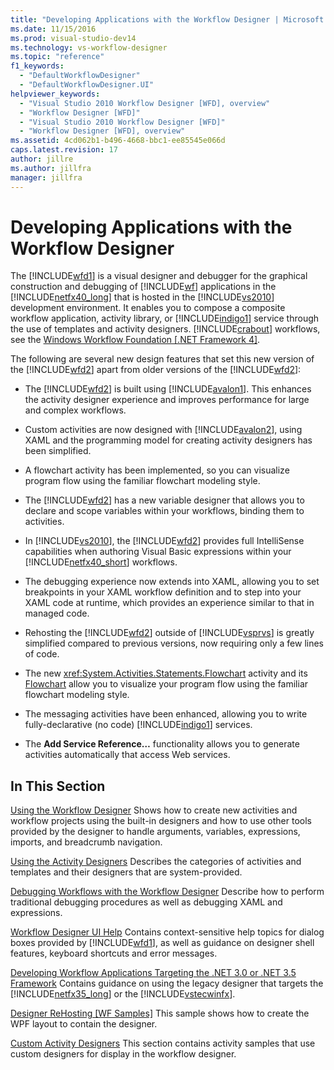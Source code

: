 ```yaml
---
title: "Developing Applications with the Workflow Designer | Microsoft Docs"
ms.date: 11/15/2016
ms.prod: visual-studio-dev14
ms.technology: vs-workflow-designer
ms.topic: "reference"
f1_keywords:
  - "DefaultWorkflowDesigner"
  - "DefaultWorkflowDesigner.UI"
helpviewer_keywords:
  - "Visual Studio 2010 Workflow Designer [WFD], overview"
  - "Workflow Designer [WFD]"
  - "Visual Studio 2010 Workflow Designer [WFD]"
  - "Workflow Designer [WFD], overview"
ms.assetid: 4cd062b1-b496-4668-bbc1-ee85545e066d
caps.latest.revision: 17
author: jillre
ms.author: jillfra
manager: jillfra
---
```

# Developing Applications with the Workflow Designer
The [!INCLUDE[wfd1](../includes/wfd1-md.md)] is a visual designer and debugger for the graphical construction and debugging of [!INCLUDE[wf](../includes/wf-md.md)] applications in the [!INCLUDE[netfx40_long](../includes/netfx40-long-md.md)] that is hosted in the [!INCLUDE[vs2010](../includes/vs2010-md.md)] development environment. It enables you to compose a composite workflow application, activity library, or [!INCLUDE[indigo1](../includes/indigo1-md.md)] service through the use of templates and activity designers. [!INCLUDE[crabout](../includes/crabout-md.md)] workflows, see the [Windows Workflow Foundation &#91;.NET Framework 4&#93;](https://msdn.microsoft.com/library/9a23ea6b-d600-483e-89cd-8889cfec5f66).

 The following are several new design features that set this new version of the [!INCLUDE[wfd2](../includes/wfd2-md.md)] apart from older versions of the [!INCLUDE[wfd2](../includes/wfd2-md.md)]:

- The [!INCLUDE[wfd2](../includes/wfd2-md.md)] is built using [!INCLUDE[avalon1](../includes/avalon1-md.md)]. This enhances the activity designer experience and improves performance for large and complex workflows.

- Custom activities are now designed with [!INCLUDE[avalon2](../includes/avalon2-md.md)], using XAML and the programming model for creating activity designers has been simplified.

- A flowchart activity has been implemented, so you can visualize program flow using the familiar flowchart modeling style.

- The [!INCLUDE[wfd2](../includes/wfd2-md.md)] has a new variable designer that allows you to declare and scope variables within your workflows, binding them to activities.

- In [!INCLUDE[vs2010](../includes/vs2010-md.md)], the [!INCLUDE[wfd2](../includes/wfd2-md.md)] provides full IntelliSense capabilities when authoring Visual Basic expressions within your [!INCLUDE[netfx40_short](../includes/netfx40-short-md.md)] workflows.

- The debugging experience now extends into XAML, allowing you to set breakpoints in your XAML workflow definition and to step into your XAML code at runtime, which provides an experience similar to that in managed code.

- Rehosting the [!INCLUDE[wfd2](../includes/wfd2-md.md)] outside of [!INCLUDE[vsprvs](../includes/vsprvs-md.md)] is greatly simplified compared to previous versions, now requiring only a few lines of code.

- The new <xref:System.Activities.Statements.Flowchart> activity and its [Flowchart](../workflow-designer/flowchart-activity-designer.md) allow you to visualize your program flow using the familiar flowchart modeling style.

- The messaging activities have been enhanced, allowing you to write fully-declarative (no code) [!INCLUDE[indigo1](../includes/indigo1-md.md)] services.

- The **Add Service Reference…** functionality allows you to generate activities automatically that access Web services.

## In This Section
 [Using the Workflow Designer](../workflow-designer/using-the-workflow-designer.md)
 Shows how to create new activities and workflow projects using the built-in designers and how to use other tools provided by the designer to handle arguments, variables, expressions, imports, and breadcrumb navigation.

 [Using the Activity Designers](../workflow-designer/using-the-activity-designers.md)
 Describes the categories of activities and templates and their designers that are system-provided.

 [Debugging Workflows with the Workflow Designer](../workflow-designer/debugging-workflows-with-the-workflow-designer.md)
 Describe how to perform traditional debugging procedures as well as debugging XAML and expressions.

 [Workflow Designer UI Help](../workflow-designer/workflow-designer-ui-help.md)
 Contains context-sensitive help topics for dialog boxes provided by [!INCLUDE[wfd1](../includes/wfd1-md.md)], as well as guidance on designer shell features, keyboard shortcuts and error messages.

 [Developing Workflow Applications Targeting the .NET 3.0 or .NET 3.5 Framework](../workflow-designer/developing-workflow-applications-targeting-the-dotnet-3-0-or-dotnet-3-5-framework.md)
 Contains guidance on using the legacy designer that targets the [!INCLUDE[netfx35_long](../includes/netfx35-long-md.md)] or the [!INCLUDE[vstecwinfx](../includes/vstecwinfx-md.md)].

 [Designer ReHosting &#91;WF Samples&#93;](https://msdn.microsoft.com/library/b676ad31-5f64-4d84-9a36-b4d7113a2f4d)
 This sample shows how to create the WPF layout to contain the designer.

 [Custom Activity Designers](https://msdn.microsoft.com/library/dcf14dca-ce6d-4278-96ba-062f0a679075)
 This section contains activity samples that use custom designers for display in the workflow designer.